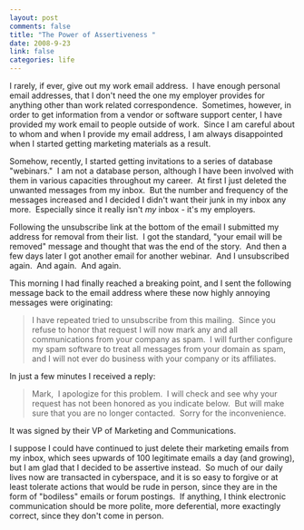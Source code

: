 ```yaml
--- 
layout: post
comments: false
title: "The Power of Assertiveness "
date: 2008-9-23
link: false
categories: life
---
```

I rarely, if ever, give out my work email address.  I have enough personal email addresses, that I don't need the one my employer provides for anything other than work related correspondence.  Sometimes, however, in order to get information from a vendor or software support center, I have provided my work email to people outside of work.  Since I am careful about to whom and when I provide my email address, I am always disappointed when I started getting marketing materials as a result.

Somehow, recently, I started getting invitations to a series of database "webinars."  I am not a database person, although I have been involved with them in various capacities throughout my career.  At first I just deleted the unwanted messages from my inbox.  But the number and frequency of the messages increased and I decided I didn't want their junk in my inbox any more.  Especially since it really isn't <em>my </em>inbox - it's my employers.

Following the unsubscribe link at the bottom of the email I submitted my address for removal from their list.  I got the standard, "your email will be removed" message and thought that was the end of the story.  And then a few days later I got another email for another webinar.  And I unsubscribed again.  And again.  And again.

This morning I had finally reached a breaking point, and I sent the following message back to the email address where these now highly annoying messages were originating:
<blockquote>I have repeated tried to unsubscribe from this mailing.  Since you refuse to honor that request I will now mark any and all communications from your company as spam.  I will further configure my spam software to treat all messages from your domain as spam, and I will not ever do business with your company or its affiliates.</blockquote>
In just a few minutes I received a reply:
<blockquote>Mark,  I apologize for this problem.  I will check and see why your request has not been honored as you indicate below.  But will make sure that you are no longer contacted.  Sorry for the inconvenience.  </blockquote>
It was signed by their VP of Marketing and Communications.

I suppose I could have continued to just delete their marketing emails from my inbox, which sees upwards of 100 legitimate emails a day (and growing), but I am glad that I decided to be assertive instead.  So much of our daily lives now are transacted in cyberspace, and it is so easy to forgive or at least tolerate actions that would be rude in person, since they are in the form of "bodiless" emails or forum postings.  If anything, I think electronic communication should be more polite, more deferential, more exactingly correct, since they don't come in person.
